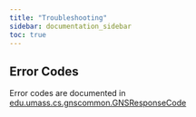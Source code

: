 ```yaml
---
title: "Troubleshooting"
sidebar: documentation_sidebar
toc: true
---
```


## Error Codes
Error codes are documented in [edu.umass.cs.gnscommon.GNSResponseCode](https://github.com/MobilityFirst/GNS/blob/master/src/edu/umass/cs/gnscommon/GNSResponseCode.java)
